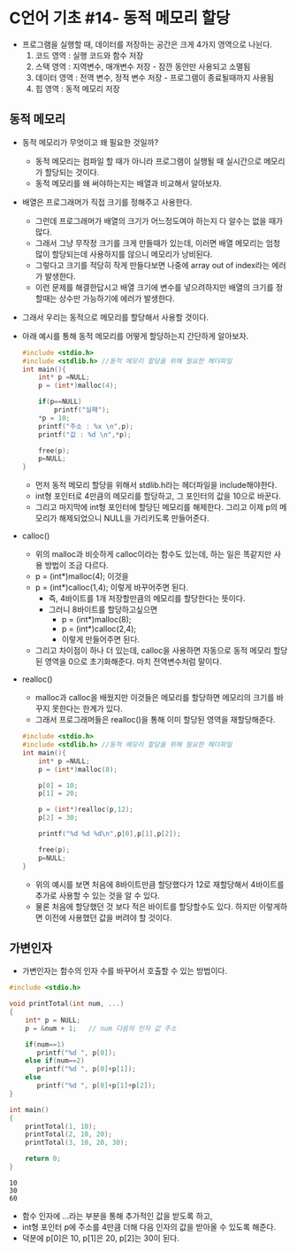 # C언어 기초 #14- 동적 메모리 할당
- 프로그램을 실행할 때, 데이터를 저장하는 공간은 크게 4가지 영역으로 나뉜다.
    1. 코드 영역 : 실행 코드와 함수 저장
    2. 스택 영역 : 지역변수, 매개변수 저장 - 잠깐 동안만 사용되고 소멸됨
    3. 데이터 영역 : 전역 변수, 정적 변수 저장 - 프로그램이 종료될때까지 사용됨
    4. 힙 영역 : 동적 메모리 저장

## 동적 메모리
- 동적 메모리가 무엇이고 왜 필요한 것일까?
    - 동적 메모리는 컴파일 할 때가 아니라 프로그램이 실행될 때 실시간으로 메모리가 할당되는 것이다.
    - 동적 메모리를 왜 써야하는지는 배열과 비교해서 알아보자.

- 배열은 프로그래머가 직접 크기를 정해주고 사용한다.
    - 그런데 프로그래머가 배열의 크기가 어느정도여야 하는지 다 알수는 없을 때가 많다.
    - 그래서 그냥 무작정 크기를 크게 만들때가 있는데, 이러면 배열 메모리는 엄청 많이 할당되는데 사용하지를 않으니 메모리가 낭비된다.
    - 그렇다고 크기를 적당히 작게 만들다보면 나중에 array out of index라는 에러가 발생한다.
    - 이런 문제를 해결한답시고 배열 크기에 변수를 넣으려하지만 배열의 크기를 정할때는 상수만 가능하기에 에러가 발생한다.

- 그래서 우리는 동적으로 메모리를 할당해서 사용할 것이다.
- 아래 예시를 통해 동적 메모리를 어떻게 할당하는지 간단하게 알아보자.
    ``` C
    #include <stdio.h>
    #include <stdlib.h> //동적 메모리 할당을 위해 필요한 헤더파일
    int main(){
        int* p =NULL;
        p = (int*)malloc(4);

        if(p==NULL)
            printf("실패");
        *p = 10;
        printf("주소 : %x \n",p);
        printf("값 : %d \n",*p);

        free(p);
        p=NULL;
    }
    ```
    - 먼저 동적 메모리 할당을 위해서 stdlib.h라는 헤더파일을 include해야한다.
    - int형 포인터로 4만큼의 메모리를 할당하고, 그 포인터의 값을 10으로 바꾼다.
    - 그리고 마지막에 int형 포인터에 할당딘 메모리를 해제한다. 그리고 이제 p의 메모리가 해제되었으니 NULL을 가리키도록 만들어준다.

- calloc()
    - 위의 malloc과 비슷하게 calloc이라는 함수도 있는데, 하는 일은 똑같지만 사용 방법이 조금 다르다.
    - p = (int*)malloc(4); 이것을
    - p = (int*)calloc(1,4); 이렇게 바꾸어주면 된다.
        - 즉, 4바이트를 1개 저장할만큼의 메모리를 할당한다는 뜻이다.
        - 그러니 8바이트를 할당하고싶으면
            - p = (int*)malloc(8);
            - p = (int*)calloc(2,4);
            - 이렇게 만들어주면 된다.
    - 그리고 차이점이 하나 더 있는데, calloc을 사용하면 자동으로 동적 메모리 할당된 영역을 0으로 초기화해준다. 마치 전역변수처럼 말이다.

- realloc()
    - malloc과 calloc을 배웠지만 이것들은 메모리를 할당하면 메모리의 크기를 바꾸지 못한다는 한계가 있다.
    - 그래서 프로그래머들은 realloc()을 통해 이미 할당된 영역을 재할당해준다.
    ``` C
    #include <stdio.h>
    #include <stdlib.h> //동적 메모리 할당을 위해 필요한 헤더파일
    int main(){
        int* p =NULL;
        p = (int*)malloc(8);

        p[0] = 10;
        p[1] = 20;

        p = (int*)realloc(p,12);
        p[2] = 30;

        printf("%d %d %d\n",p[0],p[1],p[2]);

        free(p);
        p=NULL;
    }
    ```
    - 위의 예시를 보면 처음에 8바이트만큼 할당했다가 12로 재할당해서 4바이트를 추가로 사용할 수 있는 것을 알 수 있다.
    - 물론 처음에 할당했던 것 보다 적은 바이트를 할당할수도 있다. 하지만 이렇게하면 이전에 사용했던 값을 버려야 할 것이다.

## 가변인자
- 가변인자는 함수의 인자 수를 바꾸어서 호출할 수 있는 방법이다.
``` C
#include <stdio.h>

void printTotal(int num, ...)
{
    int* p = NULL;
    p = &num + 1;   // num 다음의 인자 값 주소

    if(num==1)
       printf("%d ", p[0]);
    else if(num==2)
       printf("%d ", p[0]+p[1]);
    else
       printf("%d ", p[0]+p[1]+p[2]);
}

int main()
{
    printTotal(1, 10);
    printTotal(2, 10, 20);
    printTotal(3, 10, 20, 30);

    return 0;
}
```
```
10
30
60
```
- 함수 인자에 ...라는 부분을 통해 추가적인 값을 받도록 하고,
- int형 포인터 p에 주소를 4만큼 더해 다음 인자의 값을 받아올 수 있도록 해준다.
- 덕분에 p[0]은 10, p[1]은 20, p[2]는 30이 된다.

​

​